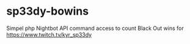 # sp33dy-bowins
Simpel php Nightbot API command access to count Black Out wins for https://www.twitch.tv/kyr_sp33dy
